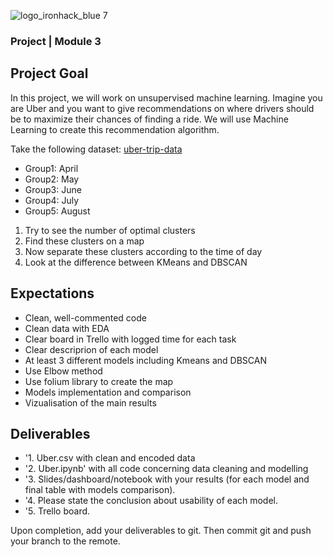 ![logo_ironhack_blue 7](https://user-images.githubusercontent.com/23629340/40541063-a07a0a8a-601a-11e8-91b5-2f13e4e6b441.png)



### Project | Module 3

## Project Goal
In this project, we will work on unsupervised machine learning. 
Imagine you are Uber and you want to give recommendations on where drivers should be to maximize their chances of finding a ride.
We will use Machine Learning to create this recommendation algorithm.


Take the following dataset: [uber-trip-data](https://github.com/fivethirtyeight/uber-tlc-foil-response/tree/master/uber-trip-data)
- Group1: April
- Group2: May
- Group3: June
- Group4: July
- Group5: August


1. Try to see the number of optimal clusters
2. Find these clusters on a map
3. Now separate these clusters according to the time of day
4. Look at the difference between KMeans and DBSCAN



## Expectations

- Clean, well-commented code
- Clean data with EDA
- Clear board in Trello with logged time for each task
- Clear descriprion of each model
- At least 3 different models including Kmeans and DBSCAN
- Use Elbow method
- Use folium library to create the map
- Models implementation and comparison
- Vizualisation of the main results


## Deliverables

- '1. Uber.csv with clean and encoded data
- '2. Uber.ipynb' with all code concerning data cleaning and modelling
- '3. Slides/dashboard/notebook with your results (for each model and final table with models comparison).
- '4. Please state the conclusion about usability of each model.
- '5. Trello board.



Upon completion, add your deliverables to git. Then commit git and push your branch to the remote.
